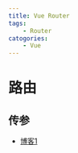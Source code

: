 ```yaml
---
title: Vue Router
tags:
	- Router
catogories:
	- Vue
---
```


# 路由

## 传参

- [博客1](http://www.php.cn/js-tutorial-382932.html)

